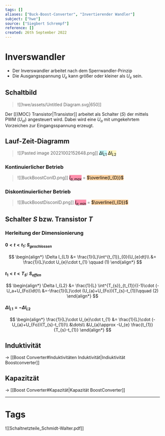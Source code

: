 ```yaml
---
tags: []
aliases: ["Buck-Boost-Converter", "Invertierender Wandler"]
subject: ["hwe"]
source: ["Siegbert Schrempf"]
reference: []
created: 26th September 2022
---
```


# Inverswandler
- Der Inverswandler arbeitet nach dem Sperrwandler-Prinzip
- Die Ausgangsspannung $U_{e}$ kann größer oder kleiner als $U_{e}$ sein.

## Schaltbild
>![[hwe/assets/Untitled Diagram.svg|650]]

Der [[{MOC} Transistor|Transistor]] arbeitet als Schalter ($S$) der mittels PWM ($U_{st}$) angesteuert wird.
Dabei wird eine $U_{a}$ mit umgekehrtem Vorzeichen zur Eingangsspannung erzeugt.

## Lauf-Zeit-Diagramm
>![[Pasted image 20221002152648.png]]
> <mark style="background: #ABF7F7A6;">$\Delta I_{L1}$</mark>
> <mark style="background: #FFF3A3A6;">$\Delta I_{L2}$</mark> 

### Kontinuierlicher Betrieb
>![[BuckBoostConID.png]]
> <mark style="background: #FF5582A6;">$I_{a,max}$</mark> = <mark style="background: #FFB86CA6;">$\overline{I_{D}}$</mark> 

### Diskontinuierlicher Betrieb
>![[BuckBoostDisconID.png]]
> <mark style="background: #FF5582A6;">$I_{a,min}$</mark> = <mark style="background: #FFB86CA6;">$\overline{I_{D}}$</mark> 

## Schalter $S$ bzw. Transistor $T$
### Herleitung der Dimensionierung
#### $0<t<t_{1}$: $S_{geschlossen}$
$$
\begin{align*}
\Delta I_{L1} &= \frac{1}{L}\int^{t_{1}}_{0}{U_{e}dt}\\
&= \frac{1}{L}\cdot U_{e}\cdot t_{1} \qquad (1)
\end{align*}
$$
#### $t_{1} < t < T_{S}$: $S_{offen}$
$$
\begin{align*}
\Delta I_{L2} &= \frac{1}{L} \int^{T_{s}}_{t_{1}}{(-1)\cdot (-U_a+U_{Fo})dt}\\
&=-\frac{1}{L}\cdot (U_{a}+U_{Fo})(T_{s}-t_{1})\qquad (2)
\end{align*}
$$
#### $\Delta I_{L1}= -\Delta I_{L2}$
$$
\begin{align*}
\frac{1}{L}\cdot U_{e}\cdot t_{1} &= \frac{1}{L}\cdot (-U_{a}+U_{Fo})(T_{s}-t_{1})\\
&\dots\\
&U_{a}\approx -U_{e} \frac{t_{1}}{T_{s}-t_{1}} 
\end{align*}
$$
## Induktivität
$\rightarrow$ [[Boost Converter#Induktivitäten Induktivität|Indiuktivität Boostconverter]]
## Kapazitzät
$\rightarrow$ [[Boost Converter#Kapazität|Kapazität BoostConverter]]

---
# Tags
![[Schaltnetzteile_Schmidt-Walter.pdf]]